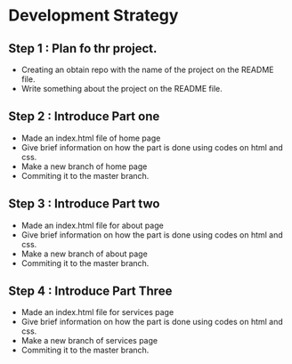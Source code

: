 

# Development Strategy

## Step 1 : Plan fo thr project.

 * Creating an obtain repo with the name of the project on the README file.
 * Write something about the project on the README file.

## Step 2 : Introduce Part one
  
 * Made an index.html file of home page
 * Give brief information on how the part is done using codes on html and css.
 * Make a new branch of home page
 * Commiting it to the master branch. 

## Step 3 : Introduce Part two

* Made an index.html file for about page
 * Give brief information on how the part is done using codes on html and css.
 * Make a new branch of about page
 * Commiting it to the master branch.

## Step 4 : Introduce Part Three

* Made an index.html file for services page
 * Give brief information on how the part is done using codes on html and css.
 * Make a new branch of services page
 * Commiting it to the master branch.
